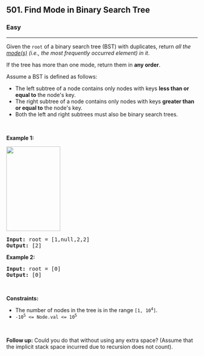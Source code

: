 <h2>501. Find Mode in Binary Search Tree</h2><h3>Easy</h3><hr><div style="user-select: auto;"><p style="user-select: auto;">Given the <code style="user-select: auto;">root</code> of a binary search tree (BST) with duplicates, return <em style="user-select: auto;">all the <a href="https://en.wikipedia.org/wiki/Mode_(statistics)" target="_blank" style="user-select: auto;">mode(s)</a> (i.e., the most frequently occurred element) in it</em>.</p>

<p style="user-select: auto;">If the tree has more than one mode, return them in <strong style="user-select: auto;">any order</strong>.</p>

<p style="user-select: auto;">Assume a BST is defined as follows:</p>

<ul style="user-select: auto;">
	<li style="user-select: auto;">The left subtree of a node contains only nodes with keys <strong style="user-select: auto;">less than or equal to</strong> the node's key.</li>
	<li style="user-select: auto;">The right subtree of a node contains only nodes with keys <strong style="user-select: auto;">greater than or equal to</strong> the node's key.</li>
	<li style="user-select: auto;">Both the left and right subtrees must also be binary search trees.</li>
</ul>

<p style="user-select: auto;">&nbsp;</p>
<p style="user-select: auto;"><strong style="user-select: auto;">Example 1:</strong></p>
<img alt="" src="https://assets.leetcode.com/uploads/2021/03/11/mode-tree.jpg" style="width: 142px; height: 222px; user-select: auto;">
<pre style="user-select: auto;"><strong style="user-select: auto;">Input:</strong> root = [1,null,2,2]
<strong style="user-select: auto;">Output:</strong> [2]
</pre>

<p style="user-select: auto;"><strong style="user-select: auto;">Example 2:</strong></p>

<pre style="user-select: auto;"><strong style="user-select: auto;">Input:</strong> root = [0]
<strong style="user-select: auto;">Output:</strong> [0]
</pre>

<p style="user-select: auto;">&nbsp;</p>
<p style="user-select: auto;"><strong style="user-select: auto;">Constraints:</strong></p>

<ul style="user-select: auto;">
	<li style="user-select: auto;">The number of nodes in the tree is in the range <code style="user-select: auto;">[1, 10<sup style="user-select: auto;">4</sup>]</code>.</li>
	<li style="user-select: auto;"><code style="user-select: auto;">-10<sup style="user-select: auto;">5</sup> &lt;= Node.val &lt;= 10<sup style="user-select: auto;">5</sup></code></li>
</ul>

<p style="user-select: auto;">&nbsp;</p>
<strong style="user-select: auto;">Follow up:</strong> Could you do that without using any extra space? (Assume that the implicit stack space incurred due to recursion does not count).</div>